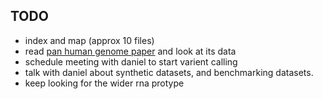## TODO
  - index and map (approx 10 files) 
  - read [pan human genome paper](https://www.nature.com/articles/s41586-023-05896-x) and look at its data 
  -  schedule meeting with daniel to start varient calling 
  - talk with daniel about synthetic datasets, and benchmarking datasets. 
  - keep looking for the wider rna protype 
